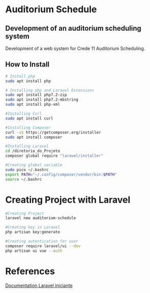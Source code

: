 # Auditorium Schedule
## Development of an auditorium scheduling system
Development of a web system for Crede 11 Auditorium Scheduling.

## How to Install

```bash
# Install php
sudo apt install php

# Installing php and Laravel Extensions
sudo apt install php7.2-zip
sudo apt install php7.2-mbstring
sudo apt install php-xml

#Installing Curl 
sudo apt install curl

#Installing Composer
curl -sS https://getcomposer.org/installer
sudo apt install composer

#Installing Laravel
cd /diretorio_do_Projeto
composer global require "laravel/installer"

#Creating global variable
sudo pico ~/.bashrc
export PATH="~/.config/composer/vendor/bin:$PATH"
source ~/.bashrc
```
# Creating Project with Laravel

```bash
#Creating Project
laravel new auditorium-schedule

#Creating key in Laravel
php artisan key:generate

#Creating autentication for user
composer require laravel/ui --dev
php artisan ui vue --auth

```

# References

[Documentation Laravel iniciante](https://laravel.com/docs/6.x)





